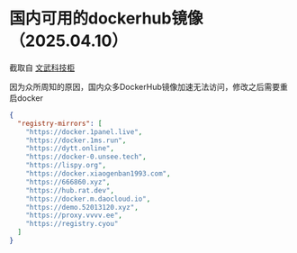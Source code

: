 # 国内可用的dockerhub镜像（2025.04.10）

截取自 [文武科技柜](https://www.wangdu.site/course/2109.html)

因为众所周知的原因，国内众多DockerHub镜像加速无法访问，修改之后需要重启docker

```json
{
  "registry-mirrors": [
    "https://docker.1panel.live",
    "https://docker.1ms.run",
    "https://dytt.online",
    "https://docker-0.unsee.tech",
    "https://lispy.org",
    "https://docker.xiaogenban1993.com",
    "https://666860.xyz",
    "https://hub.rat.dev",
    "https://docker.m.daocloud.io",
    "https://demo.52013120.xyz",
    "https://proxy.vvvv.ee",
    "https://registry.cyou"
  ]
}
```

